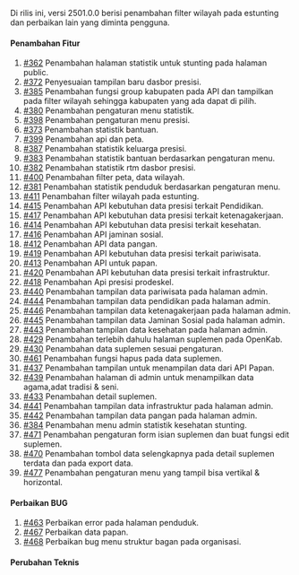 Di rilis ini, versi 2501.0.0 berisi penambahan filter wilayah pada estunting dan perbaikan lain yang diminta pengguna.

#### Penambahan Fitur

1. [#362](https://github.com/OpenSID/OpenKab/issues/362) Penambahan halaman statistik untuk stunting pada halaman public.
2. [#372](https://github.com/OpenSID/OpenKab/issues/372) Penyesuaian tampilan baru dasbor presisi.
3. [#385](https://github.com/OpenSID/OpenKab/issues/385) Penambahan fungsi group kabupaten pada API dan tampilkan pada filter wilayah sehingga kabupaten yang ada dapat di pilih.
4. [#380](https://github.com/OpenSID/OpenKab/issues/380) Penambahan pengaturan menu statistik.
5. [#398](https://github.com/OpenSID/OpenKab/issues/398) Penambahan pengaturan menu presisi.
6. [#373](https://github.com/OpenSID/OpenKab/issues/373) Penambahan statistik bantuan.
7. [#399](https://github.com/OpenSID/OpenKab/issues/399) Penambahan api dan peta.
8. [#387](https://github.com/OpenSID/OpenKab/issues/387) Penambahan statistik keluarga presisi.
9. [#383](https://github.com/OpenSID/OpenKab/issues/383) Penambahan statistik bantuan berdasarkan pengaturan menu.
10. [#382](https://github.com/OpenSID/OpenKab/issues/382) Penambahan statistik rtm dasbor presisi.
11. [#400](https://github.com/OpenSID/OpenKab/issues/400) Penambahan filter peta, data wilayah.
12. [#381](https://github.com/OpenSID/OpenKab/issues/381) Penambahan statistik penduduk berdasarkan pengaturan menu.
13. [#411](https://github.com/OpenSID/OpenKab/issues/411) Penambahan filter wilayah pada estunting.
14. [#415](https://github.com/OpenSID/OpenKab/issues/415) Penambahan API kebutuhan data presisi terkait Pendidikan.
15. [#417](https://github.com/OpenSID/OpenKab/issues/417) Penambahan API kebutuhan data presisi terkait ketenagakerjaan.
16. [#414](https://github.com/OpenSID/OpenKab/issues/414) Penambahan API kebutuhan data presisi terkait kesehatan.
17. [#416](https://github.com/OpenSID/OpenKab/issues/416) Penambahan API jaminan sosial.
18. [#412](https://github.com/OpenSID/OpenKab/issues/412) Penambahan API data pangan.
19. [#419](https://github.com/OpenSID/OpenKab/issues/419) Penambahan API kebutuhan data presisi terkait pariwisata.
20. [#413](https://github.com/OpenSID/OpenKab/issues/413) Penambahan API untuk papan.
21. [#420](https://github.com/OpenSID/OpenKab/issues/420) Penambahan API kebutuhan data presisi terkait infrastruktur.
22. [#418](https://github.com/OpenSID/OpenKab/issues/418) Penambahan Api presisi prodeskel.
23. [#440](https://github.com/OpenSID/OpenKab/issues/440) Penambahan tampilan data pariwisata pada halaman admin.
24. [#444](https://github.com/OpenSID/OpenKab/issues/444) Penambahan tampilan data pendidikan pada halaman admin.
24. [#446](https://github.com/OpenSID/OpenKab/issues/446) Penambahan tampilan data ketenagakerjaan pada halaman admin.
25. [#445](https://github.com/OpenSID/OpenKab/issues/445) Penambahan tampilan data Jaminan Sosial pada halaman admin.
26. [#443](https://github.com/OpenSID/OpenKab/issues/443) Penambahan tampilan data kesehatan pada halaman admin.
27. [#429](hhttps://github.com/OpenSID/OpenKab/issues/429) Penambahan terlebih dahulu halaman suplemen pada OpenKab.
28. [#430](https://github.com/OpenSID/OpenKab/issues/430) Penambahan data suplemen sesuai pengaturan. 
29. [#461](https://github.com/OpenSID/OpenKab/issues/461) Penambahan fungsi hapus pada data suplemen.
30. [#437](https://github.com/OpenSID/OpenKab/issues/437) Penambahan tampilan untuk menampilan data dari API Papan. 
31. [#439](https://github.com/OpenSID/OpenKab/issues/439) Penambahan halaman di admin untuk menampilkan data agama,adat tradisi & seni. 
32. [#433](https://github.com/OpenSID/OpenKab/issues/433) Penambahan detail suplemen.
33. [#441](https://github.com/OpenSID/OpenKab/issues/441) Penambahan tampilan data infrastruktur pada halaman admin.
34. [#442](https://github.com/OpenSID/OpenKab/issues/442) Penambahan tampilan data pangan pada halaman admin.
35. [#384](https://github.com/OpenSID/OpenKab/issues/384) Penambahan menu admin statistik kesehatan stunting.
36. [#471](https://github.com/OpenSID/OpenKab/issues/471) Penambahan pengaturan form isian suplemen dan buat fungsi edit suplemen.
37. [#470](https://github.com/OpenSID/OpenKab/issues/470) Penambahan tombol data selengkapnya pada detail suplemen terdata dan pada export data.
38. [#477](https://github.com/OpenSID/OpenKab/issues/477) Penambahan pengaturan menu yang tampil bisa vertikal & horizontal.

#### Perbaikan BUG

1. [#463](https://github.com/OpenSID/OpenKab/issues/463) Perbaikan error pada halaman penduduk.
2. [#467](https://github.com/OpenSID/OpenKab/issues/467) Perbaikan data papan.
3. [#468](https://github.com/OpenSID/OpenKab/issues/468) Perbaikan bug menu struktur bagan pada organisasi.

#### Perubahan Teknis
